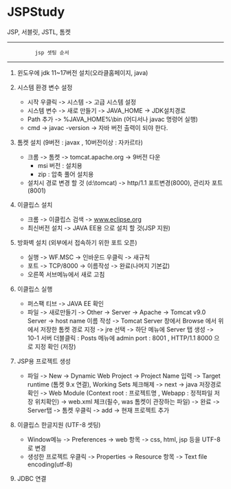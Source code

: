# JSPStudy
JSP, 서블릿, JSTL, 톰켓


----------------------------------------
             jsp 셋팅 순서
----------------------------------------
1. 윈도우에 jdk 11~17버전 설치(오라클홈페이지, java)
2. 시스템 환경 변수 설정
   - 시작 우클릭 -> 시스템 -> 고급 시스템 설정
   - 시스템 변수 -> 새로 만들기 -> JAVA_HOME -> JDK설치경로
   - Path 추가 -> %JAVA_HOME%\bin (어디서나 javac 명령어 실행)
   - cmd -> javac -version -> 자바 버전 출력이 되야 한다.

3. 톰켓 설치 (9버전 : javax , 10버전이상 : 자카르타)
   - 크롬 -> 톰켓 -> tomcat.apache.org -> 9버전 다운
     - msi 버전 : 설치용
     - zip : 압축 풀어 설치용
   - 설치시 경로 변경 할 것 (d:\tomcat)
     -> http/1.1 포트변경(8000), 관리자 포트(8001)

4. 이클립스 설치 
   - 크롬 -> 이클립스 검색 -> www.eclipse.org
   - 최신버전 설치 -> JAVA EE용 으로 설치 할 것(JSP 지원)

5. 방화벽 설치 (외부에서 접속하기 위한 포트 오픈)
   - 실행 -> WF.MSC -> 인바운드 우클릭 -> 새규칙
   - 포트 -> TCP/8000 -> 이름작성 -> 완료(나머지 기본값)
   - 오른쪽 서브메뉴에서 새로 고침

6. 이클립스 실행 
   - 퍼스팩 티브 -> JAVA EE 확인
   - 파일 -> 새로만들기 -> Other -> Server -> Apache 
   -> Tomcat v9.0 Server -> host name 이름 작성
   -> Tomcat Server 창에서 Browse 에서 위에서 저장한 톰켓 경로 지정
   -> jre 선택
   -> 하단 메뉴에 Server 탭 생성 -> 10-1 서버 더블클릭 
      : Posts 메뉴에 admin port : 8001 , HTTP/1.1 8000 으로 지정 확인 (저장)

7. JSP용 프로젝트 생성
   - 파일 -> New -> Dynamic Web Project  -> Project Name 입력 
   -> Target runtime (톰켓 9.x 연결), Working Sets 체크해제 -> next -> java 저장경로확인
   -> Web Module (Context root : 프로젝트명 ,  Webapp : 정적파일 저장 위치확인)
   -> web.xml 체크(필수, was 톰켓이 관장하는 파일) -> 완료
   -> Server탭 -> 톰켓 우클릭 -> add -> 현재 프로젝트 추가

8. 이클립스 한글지원 (UTF-8 셋팅)
   - Window메뉴 -> Preferences -> web 항목 -> css, html, jsp 등을 UTF-8로 변경
   - 생성한 프로젝트 우클릭 -> Properties -> Resource 항목 -> Text file encoding(utf-8)

9. JDBC 연결

